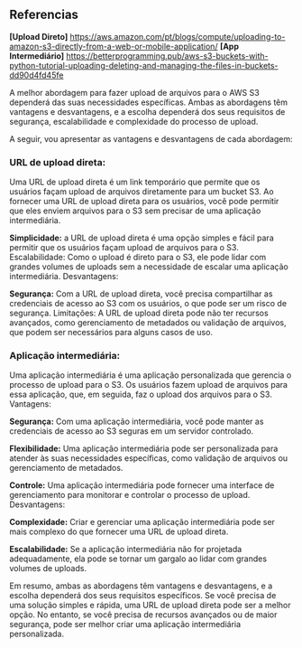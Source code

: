 ## Referencias

**[Upload Direto]** https://aws.amazon.com/pt/blogs/compute/uploading-to-amazon-s3-directly-from-a-web-or-mobile-application/ 
**[App Intermediário]** https://betterprogramming.pub/aws-s3-buckets-with-python-tutorial-uploading-deleting-and-managing-the-files-in-buckets-dd90d4fd45fe



A melhor abordagem para fazer upload de arquivos para o AWS S3 dependerá das suas necessidades específicas. Ambas as abordagens têm vantagens e desvantagens, e a escolha dependerá dos seus requisitos de segurança, escalabilidade e complexidade do processo de upload.

A seguir, vou apresentar as vantagens e desvantagens de cada abordagem:

### URL de upload direta:

  Uma URL de upload direta é um link temporário que permite que os usuários façam upload de arquivos diretamente para um bucket S3. Ao fornecer uma URL de upload direta para os usuários, você pode permitir que eles enviem arquivos para o S3 sem precisar de uma aplicação intermediária.

  **Simplicidade:** a URL de upload direta é uma opção simples e fácil para permitir que os usuários façam upload de arquivos para o S3.
Escalabilidade: Como o upload é direto para o S3, ele pode lidar com grandes volumes de uploads sem a necessidade de escalar uma aplicação intermediária.
Desvantagens:

  **Segurança:** Com a URL de upload direta, você precisa compartilhar as credenciais de acesso ao S3 com os usuários, o que pode ser um risco de segurança.
Limitações: A URL de upload direta pode não ter recursos avançados, como gerenciamento de metadados ou validação de arquivos, que podem ser necessários para alguns casos de uso.


### Aplicação intermediária:
  
  Uma aplicação intermediária é uma aplicação personalizada que gerencia o processo de upload para o S3. Os usuários fazem upload de arquivos para essa aplicação, que, em seguida, faz o upload dos arquivos para o S3.
Vantagens:

  **Segurança:** Com uma aplicação intermediária, você pode manter as credenciais de acesso ao S3 seguras em um servidor controlado.

  **Flexibilidade:** Uma aplicação intermediária pode ser personalizada para atender às suas necessidades específicas, como validação de arquivos ou gerenciamento de metadados.
  
  **Controle:** Uma aplicação intermediária pode fornecer uma interface de gerenciamento para monitorar e controlar o processo de upload.
Desvantagens:

  **Complexidade:** Criar e gerenciar uma aplicação intermediária pode ser mais complexo do que fornecer uma URL de upload direta.

  **Escalabilidade:** Se a aplicação intermediária não for projetada adequadamente, ela pode se tornar um gargalo ao lidar com grandes volumes de uploads.

  Em resumo, ambas as abordagens têm vantagens e desvantagens, e a escolha dependerá dos seus requisitos específicos. Se você precisa de uma solução simples e rápida, uma URL de upload direta pode ser a melhor opção. No entanto, se você precisa de recursos avançados ou de maior segurança, pode ser melhor criar uma aplicação intermediária personalizada.
